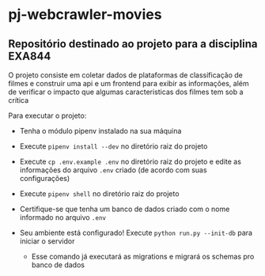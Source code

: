 # pj-webcrawler-movies
## Repositório destinado ao projeto para a disciplina EXA844

O projeto consiste em coletar dados de plataformas de classificação de filmes e construir uma api e um frontend para exibir as informações, além de verificar o impacto que algumas caracteristicas dos filmes tem sob a crítica

Para executar o projeto:
- Tenha o módulo pipenv instalado na sua máquina
- Execute `pipenv install --dev` no diretório raiz do projeto
- Execute `cp .env.example .env` no diretório raiz do projeto e edite as informações do arquivo `.env` criado (de acordo com suas configurações)
- Execute `pipenv shell` no diretório raiz do projeto
- Certifique-se que tenha um banco de dados criado com o nome informado no arquivo `.env`

- Seu ambiente está configurado! Execute `python run.py --init-db` para iniciar o servidor
  - Esse comando já executará as migrations e migrará os schemas pro banco de dados 